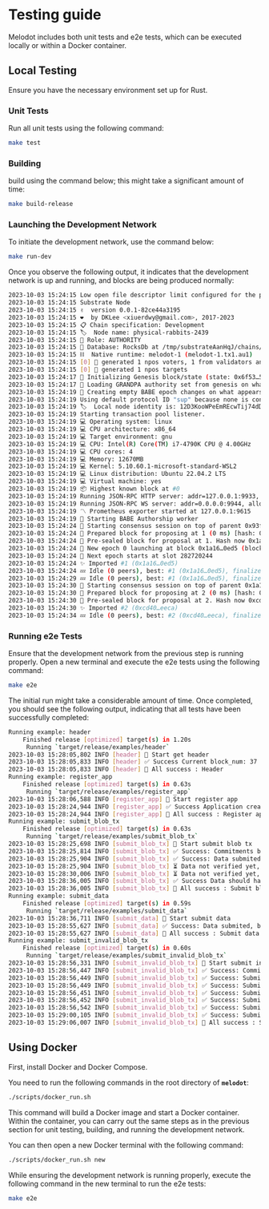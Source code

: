 # Testing guide

Melodot includes both unit tests and e2e tests, which can be executed locally or within a Docker container.

## ****Local Testing****

Ensure you have the necessary environment set up for Rust.

### ****Unit Tests****

Run all unit tests using the following command:

```bash
make test
```

### Building

build using the command below; this might take a significant amount of time:

```bash
make build-release
```

### ****Launching the Development Network****

To initiate the development network, use the command below:

```bash
make run-dev
```

Once you observe the following output, it indicates that the development network is up and running, and blocks are being produced normally:

```bash
2023-10-03 15:24:15 Low open file descriptor limit configured for the process. Current value: 4096, recommended value: 10000.
2023-10-03 15:24:15 Substrate Node
2023-10-03 15:24:15 ✌️  version 0.0.1-82ce44a3195
2023-10-03 15:24:15 ❤️  by DKLee <xiuerdwy@gmail.com>, 2017-2023
2023-10-03 15:24:15 📋 Chain specification: Development
2023-10-03 15:24:15 🏷  Node name: physical-rabbits-2439
2023-10-03 15:24:15 👤 Role: AUTHORITY
2023-10-03 15:24:15 💾 Database: RocksDb at /tmp/substrateAanHqJ/chains/dev/db/full
2023-10-03 15:24:15 ⛓  Native runtime: melodot-1 (melodot-1.tx1.au1)
2023-10-03 15:24:15 [0] 💸 generated 1 npos voters, 1 from validators and 0 nominators
2023-10-03 15:24:15 [0] 💸 generated 1 npos targets
2023-10-03 15:24:17 🔨 Initializing Genesis block/state (state: 0x6f53…5273, header-hash: 0x93f5…209a)
2023-10-03 15:24:17 👴 Loading GRANDPA authority set from genesis on what appears to be first startup.
2023-10-03 15:24:19 👶 Creating empty BABE epoch changes on what appears to be first startup.
2023-10-03 15:24:19 Using default protocol ID "sup" because none is configured in the chain specs
2023-10-03 15:24:19 🏷  Local node identity is: 12D3KooWPeEmREcwTij74dDnAG6NRT1H5UpdwZwRuzs5nUBi2u38
2023-10-03 15:24:19 Starting transaction pool listener.
2023-10-03 15:24:19 💻 Operating system: linux
2023-10-03 15:24:19 💻 CPU architecture: x86_64
2023-10-03 15:24:19 💻 Target environment: gnu
2023-10-03 15:24:19 💻 CPU: Intel(R) Core(TM) i7-4790K CPU @ 4.00GHz
2023-10-03 15:24:19 💻 CPU cores: 4
2023-10-03 15:24:19 💻 Memory: 12670MB
2023-10-03 15:24:19 💻 Kernel: 5.10.60.1-microsoft-standard-WSL2
2023-10-03 15:24:19 💻 Linux distribution: Ubuntu 22.04.2 LTS
2023-10-03 15:24:19 💻 Virtual machine: yes
2023-10-03 15:24:19 📦 Highest known block at #0
2023-10-03 15:24:19 Running JSON-RPC HTTP server: addr=127.0.0.1:9933, allowed origins=["*"]
2023-10-03 15:24:19 Running JSON-RPC WS server: addr=0.0.0.0:9944, allowed origins=["*"]
2023-10-03 15:24:19 〽️ Prometheus exporter started at 127.0.0.1:9615
2023-10-03 15:24:19 👶 Starting BABE Authorship worker
2023-10-03 15:24:24 🙌 Starting consensus session on top of parent 0x93f5c0a8fae6ee6cb5db6844e42195eda9d1371967ee17fded1897cc776f209a
2023-10-03 15:24:24 🎁 Prepared block for proposing at 1 (0 ms) [hash: 0x10e18d51524811bdfd16c77c07394540ba1dd696cfa7b982b8941640364edcaf; parent_hash: 0x93f5…209a; extrinsics (1): [0x07a5…1968]]
2023-10-03 15:24:24 🔖 Pre-sealed block for proposal at 1. Hash now 0x1a164e95126273b65d263290f461b530a097f4deccc2dc477efcd4a313250ed5, previously 0x10e18d51524811bdfd16c77c07394540ba1dd696cfa7b982b8941640364edcaf.
2023-10-03 15:24:24 👶 New epoch 0 launching at block 0x1a16…0ed5 (block slot 282719644 >= start slot 282719644).
2023-10-03 15:24:24 👶 Next epoch starts at slot 282720244
2023-10-03 15:24:24 ✨ Imported #1 (0x1a16…0ed5)
2023-10-03 15:24:24 💤 Idle (0 peers), best: #1 (0x1a16…0ed5), finalized #0 (0x93f5…209a), ⬇ 0 ⬆ 0
2023-10-03 15:24:29 💤 Idle (0 peers), best: #1 (0x1a16…0ed5), finalized #0 (0x93f5…209a), ⬇ 0 ⬆ 0
2023-10-03 15:24:30 🙌 Starting consensus session on top of parent 0x1a164e95126273b65d263290f461b530a097f4deccc2dc477efcd4a313250ed5
2023-10-03 15:24:30 🎁 Prepared block for proposing at 2 (0 ms) [hash: 0xc17cac729a20694bd671abb55a242a1733d1ebcd0507856c88a7d8b7eab281d9; parent_hash: 0x1a16…0ed5; extrinsics (1): [0x48d2…edda]]
2023-10-03 15:24:30 🔖 Pre-sealed block for proposal at 2. Hash now 0xcd408d53decedf89527061e6a890b6fa4ab5980f3f6e64a589bd49a80f0deeca, previously 0xc17cac729a20694bd671abb55a242a1733d1ebcd0507856c88a7d8b7eab281d9.
2023-10-03 15:24:30 ✨ Imported #2 (0xcd40…eeca)
2023-10-03 15:24:34 💤 Idle (0 peers), best: #2 (0xcd40…eeca), finalized #0 (0x93f5…209a), ⬇ 0 ⬆ 0
```

### ****Running e2e Tests****

Ensure that the development network from the previous step is running properly. Open a new terminal and execute the e2e tests using the following command:

```bash
make e2e
```

The initial run might take a considerable amount of time. Once completed, you should see the following output, indicating that all tests have been successfully completed:

```bash
Running example: header
    Finished release [optimized] target(s) in 1.20s
     Running `target/release/examples/header`
2023-10-03 15:28:05,802 INFO [header] 🌟 Start get header
2023-10-03 15:28:05,833 INFO [header] ✅ Success Current block_num: 37
2023-10-03 15:28:05,833 INFO [header] 💯 All success : Header
Running example: register_app
    Finished release [optimized] target(s) in 0.63s
     Running `target/release/examples/register_app`
2023-10-03 15:28:06,588 INFO [register_app] 🌟 Start register app
2023-10-03 15:28:24,944 INFO [register_app] ✅ Success Application created, block hash: 0x9388…73e8
2023-10-03 15:28:24,944 INFO [register_app] 💯 All success : Register app
Running example: submit_blob_tx
    Finished release [optimized] target(s) in 0.63s
     Running `target/release/examples/submit_blob_tx`
2023-10-03 15:28:25,698 INFO [submit_blob_tx] 🌟 Start submit blob tx
2023-10-03 15:28:25,814 INFO [submit_blob_tx] ✅ Success: Commitments bytes: [164, 244, 49, 244, 158, 40, 64, 171, 190, 65, 165, 242, 150, 187, 96, 227, 82, 40, 209, 203, 140, 161, 83, 130, 134, 216, 59, 95, 166, 245, 167, 198, 71, 254, 155, 165, 70, 102, 68, 183, 236, 117, 194, 182, 61, 169, 16, 117]
2023-10-03 15:28:25,904 INFO [submit_blob_tx] ✅ Success: Data submited, tx_hash: 0x0bc8249ccd679bf42bf66f98c8acd9403cf7bb4fad807af5b8fdc1b60a2a2ee0
2023-10-03 15:28:25,904 INFO [submit_blob_tx] ⏳ Data not verified yet, current block number: 41
2023-10-03 15:28:30,006 INFO [submit_blob_tx] ⏳ Data not verified yet, current block number: 42
2023-10-03 15:28:36,005 INFO [submit_blob_tx] ✅ Success Data should have been verified by the validators at: 43
2023-10-03 15:28:36,005 INFO [submit_blob_tx] 💯 All success : Submit blob tx
Running example: submit_data
    Finished release [optimized] target(s) in 0.59s
     Running `target/release/examples/submit_data`
2023-10-03 15:28:36,711 INFO [submit_data] 🌟 Start submit data
2023-10-03 15:28:55,627 INFO [submit_data] ✅ Success: Data submited, block hash: 0x72d4…3568
2023-10-03 15:28:55,627 INFO [submit_data] 💯 All success : Submit data
Running example: submit_invalid_blob_tx
    Finished release [optimized] target(s) in 0.60s
     Running `target/release/examples/submit_invalid_blob_tx`
2023-10-03 15:28:56,331 INFO [submit_invalid_blob_tx] 🌟 Start submit invalid blob tx
2023-10-03 15:28:56,447 INFO [submit_invalid_blob_tx] ✅ Success: Commitments bytes: [142, 29, 116, 231, 181, 125, 122, 228, 235, 144, 4, 84, 114, 146, 93, 43, 165, 237, 38, 70, 103, 238, 88, 210, 171, 10, 99, 215, 231, 159, 193, 238, 8, 61, 79, 183, 15, 24, 100, 22, 125, 247, 96, 6, 96, 99, 86, 188]
2023-10-03 15:28:56,449 INFO [submit_invalid_blob_tx] ✅ Success: Submit InvalidBlob, tx failed with code: 10005
2023-10-03 15:28:56,449 INFO [submit_invalid_blob_tx] ✅ Success: Submit InvalidExtrinsic, tx failed with code: 10002
2023-10-03 15:28:56,451 INFO [submit_invalid_blob_tx] ✅ Success: Submit InvalidDataHash, tx failed with code: 10005
2023-10-03 15:28:56,452 INFO [submit_invalid_blob_tx] ✅ Success: Submit InvalidBytesLen, tx failed with code: 10005
2023-10-03 15:28:56,542 INFO [submit_invalid_blob_tx] ✅ Success: Submit invalid commitments, tx failed: "Data verification failed. Please check your data and try again."
2023-10-03 15:29:00,105 INFO [submit_invalid_blob_tx] ✅ Success: Submit invalid proofs, tx failed: "Data verification failed. Please check your data and try again."
2023-10-03 15:29:06,007 INFO [submit_invalid_blob_tx] 💯 All success : Submit invalid blob tx
```

## **Using Docker**

First, install Docker and Docker Compose.

You need to run the following commands in the root directory of **`melodot`**:

```bash
./scripts/docker_run.sh
```

This command will build a Docker image and start a Docker container. Within the container, you can carry out the same steps as in the previous section for unit testing, building, and running the development network.

You can then open a new Docker terminal with the following command:

```bash
./scripts/docker_run.sh new
```

While ensuring the development network is running properly, execute the following command in the new terminal to run the e2e tests:

```bash
make e2e
```
